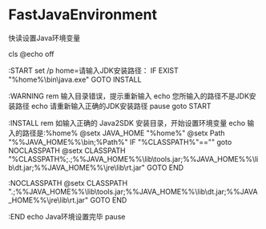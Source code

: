 # FastJavaEnvironment
快读设置Java环境变量

cls
@echo off

:START
set /p home=请输入JDK安装路径：
IF EXIST "%home%\bin\java.exe" GOTO INSTALL

:WARNING
rem 输入目录错误，提示重新输入
echo 您所输入的路径不是JDK安装路径
echo 请重新输入正确的JDK安装路径
pause
goto START

:INSTALL
rem 如输入正确的 Java2SDK 安装目录，开始设置环境变量
echo 输入的路径是:%home%
@setx JAVA_HOME "%home%"
@setx Path "%%JAVA_HOME%%\bin;%Path%"
IF "%CLASSPATH%"=="" goto NOCLASSPATH
@setx CLASSPATH "%CLASSPATH%;.;%%JAVA_HOME%%\lib\tools.jar;%%JAVA_HOME%%\lib\dt.jar;%%JAVA_HOME%%\jre\lib\rt.jar"
GOTO END

:NOCLASSPATH
@setx CLASSPATH ".;%%JAVA_HOME%%\lib\tools.jar;%%JAVA_HOME%%\lib\dt.jar;%%JAVA_HOME%%\jre\lib\rt.jar"
GOTO END

:END
echo Java环境设置完毕
pause
